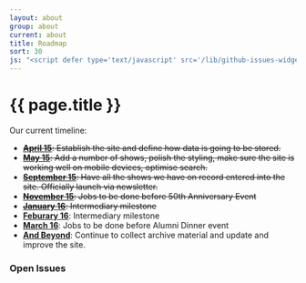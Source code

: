 ```yaml
---
layout: about
group: about
current: about
title: Roadmap
sort: 30
js: "<script defer type='text/javascript' src='/lib/github-issues-widget/github-issues-widget.js'></script>"
---
```


<div class="col-2-3" markdown="1">

# <i class="octicon octicon-milestone"></i> {{ page.title }}

Our current timeline:

- <del>[**April 15**](https://github.com/newtheatre/history-project/issues?q=milestone%3A%221%3A+Alpha+1%22): Establish the site and define how data is going to be stored.</del>
- <del>[**May 15**](https://github.com/newtheatre/history-project/issues?q=milestone%3A%222%3A+Alpha+2%22): Add a number of shows, polish the styling, make sure the site is working well on mobile devices, optimise search.</del>
- <del>[**September 15**](https://github.com/newtheatre/history-project/issues?q=milestone%3A%223%3A+Launch%22): Have all the shows we have on record entered into the site. Officially launch via newsletter.</del>
- <del>[**November 15**](https://github.com/newtheatre/history-project/issues?q=milestone%3A%224%3A+Before+50th+Event%22): Jobs to be done before 50th Anniversary Event</del>
- <del>[**January 16**](https://github.com/newtheatre/history-project/milestones/5:%20New%20Year): Intermediary milestone</del>
- [**Feburary 16**](https://github.com/newtheatre/history-project/milestones/6:%20Mid-Feb): Intermediary milestone
- [**March 16**](https://github.com/newtheatre/history-project/milestones/7:%20Before%20Dinner): Jobs to be done before Alumni Dinner event
- [**And Beyond**](https://github.com/newtheatre/history-project/milestones): Continue to collect archive material and update and improve the site.

</div>

<div class="col-1-3">

<h3 class="h1-baseline"><i class="octicon octicon-issue-opened"></i> Open Issues</h3>

<div id="github-issues-widget"></div>

</div>
